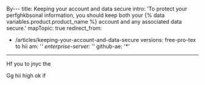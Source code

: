 By---
title: Keeping your account and data secure
intro: 'To protect your perfghkbsonal information, you should keep both your {% data variables.product.product_name %} account and any associated data secure.'
mapTopic: true
redirect_from:
  - /articles/keeping-your-account-and-data-secure
versions:
  free-pro-tex to hii
am: '*'
  enterprise-server: '*'
  github-ae: '*'
---

Hf you to jnyc the

Gg hii high ok if
